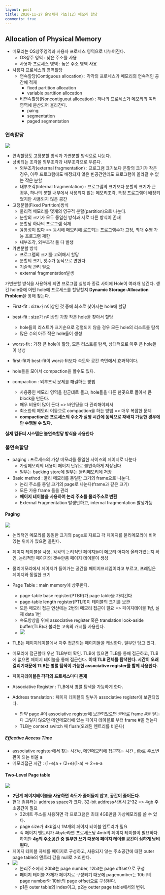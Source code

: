```yaml
---
layout: post
title: 2020-11-27 운영체제 기초(12) 메모리 할당
comments: true
---
```


## Allocation of Physical Memory

- 메모리는 OS상주영역과 사용자 프로세스 영역으로 나누어진다.
  - OS상주 영역 : 낮은 주소를 사용
  - 사용자 프로세스 영역 : 높은 주소 영역 사용
- 사용자 프로세스의 영역할당
  - 연속할당(Contiguous allocation) : 각각의 프로세스가 메모리의 연속적인 공간에 적재
    - fixed partition allocation
    - variable partition allocation
  - 비연속할당(Noncontiguout allocation) : 하나의 프로세스가 메모리의 여러 영역에 분산되어 올라간다.
    - paing
    - segmentation
    - paged segmentation

### 연속할당

![](https://kouzie.github.io/assets/OS/OS_10_8.png)

- 연속할당도 고정분할 방식과 가변분할 방식으로 나눈다.
- 낭비되는 조각을 외부조각과 내부조각으로 부른다.
  - 외부조각(external fragmentation) : 프로그램 크기보다 분할의 크기가 작은 경우, 아무 프로그램에도 배정되지 않은 빈공간인데도 프로그램이 올라갈 수 없는 작은 분할
  - 내부조각(Internal fragmentation) : 프로그램의 크기보다 분할의 크기가 큰 경우, 하나의 분할 내부에서 사용되지 않는 메모리조각, 특정 프로그램이 배정되었지만 사용되지 않은 공간
- 고정분할(Fixed Partition)방식
  - 물리적 메모리를 몇개의 영구적 분할(partition)으로 나눈다.
  - 분할의 크기가 모두 동일한 방식과 서로 다른 방식이 존재
  - 분할당 하나의 프로그램 적재
  - 융통성이 없다 => 동시에 메모리에 로드되는 프로그램수가 고정, 최대 수행 가능 프로그램 제한
  - 내부조각, 외부조각 둘 다 발생
- 가변분할 방식
  - 프로그램의 크기를 고려해서 할당
  - 분할의 크기, 갯수가 동적으로 변한다.
  - 기술적 관리 필요
  - external fragmentation발생

가변분할 방식을 사용하게 되면 프로그램 실행과 종료 사이에 Hole이 여러개 생긴다. 생긴 hole중에 어떤 hole에 프로세스를 할당할지 **Dynamic Storage-Allocation Problem**을 통해 찾는다.

- First-fit : size가 n이상인 것 중에 최초로 찾아지는 hole에 할당
- best-fit : size가 n이상인 가장 작은 hole을 찾아서 할당
  - hole들의 리스트가 크기순으로 정렬되지 않을 경우 모든 hole의 리스트를 탐색
  - 많은 수의 아주 작은 hole들이 생성
- worst-fit : 가장 큰 hole에 할당, 모든 리스트를 탐색, 상대적으로 아주 큰 hole들이 생성
- first-fit과 best-fit이 worst-fit보다 속도와 공간 측면에서 효과적이다.
- hole들을 모아서 compaction을 할수도 있다.

- compaction : 외부조각 문제를 해결하는 방법
  - 사용중인 메모리 영역을 한군데로 몰고, hole들을 다른 한곳으로 몰아서 큰 block을 만든다.
  - 매우 비용이 많이 든다 => 바인딩을 다 관리해야되서
  - 최소한의 메모리 이동으로 compaction을 하는 방법 => 매우 복잡한 문제
  - **compaction은 프로세스의 주소가 실행 시간에 동적으로 재배치 가능한 경우에만 수행될 수 있다.**

**실제 컴퓨터 시스템은 불연속할당 방식을 사용한다**

### 불연속할당

- paging : 프로세스의 가상 메모리를 동일한 사이즈의 페이지로 나눈다
  - 가상메모리의 내용이 페이지 단위로 불연속하게 저장된다
  - 일부는 backing store에 일부는 물리메모리에 저장
- Basic method : 물리 메모리를 동일한 크기의 frame으로 나눈다.
  - 논리 주소를 동일 크기의 page로 나눈다(frame과 같은 크기)
  - 모든 가용 frame 들을 관리
  - **페이지 테이블을 사용하여 논리 주소를 물리주소로 변환**
  - External Fragmentation 발생안하고, internal fragmentation 발생가능

#### Paging

![](https://miro.medium.com/max/1000/1*-SDSBsaYzc7TaGhZhAf26A.jpeg)

- 논리적인 메모리를 동일한 크기의 page로 자르고 각 페이지를 물리메모리에 비어있는 위치가 있으면 올린다.
- 페이지 테이블을 사용. 각각의 논리적인 페이지들이 메모리 어디에 올라가있는지 확인. 논리적인 페이지의 갯수만큼 페이지 테이블이 생성
- 물리메모리에서 페이지가 들어가는 공간을 페이지프레임이라고 부르고, 프레임은 페이지와 동일한 크기
- Page Table : main memory에 상주한다.
  - page-table base register(PTBR)가 page table을 가리킨다
  - page-table length register(PTLR)이 테이블의 크기를 보관
  - 모든 메모리 접근 연산에는 2번의 메모리 접근이 필요 => 페이지테이블 1번, 실제 data 1번
  - 속도향상을 위해 associative register 혹은 translation look-aside buffer(TLB)라 불리는 고속의 캐시를 사용한다.
  - ![](https://www.gatevidyalay.com/wp-content/uploads/2018/11/Translating-Logical-Address-into-Physical-Address-Diagram-Paging-using-TLB-1.png)

- TLB는 페이지테이블에서 자주 접근되는 페이지들을 캐싱한다. 일부만 담고 있다.
- 메모리에 접근할때 우선 TLB부터 확인. TLB에 있으면 TLB를 통해 접근하고, TLB에 없으면 페이지 테이블을 통해 접근한다. **이때 TLB 전체를 탐색한다. 시간이 오래걸리기때문에 TLB는 병렬 탐색이 가능한 associative register를 함께 사용한다.**
- **페이지테이블은 각각의 프로세스마다 존재**
- Associative Register : TLB에서 병렬 탐색을 가능하게 한다.
- Address translation : 페이지 테이블의 일부가 associative register에 보관되있다.
  - 만약 page #이 associative register에 보관되있으면 곧바로 frame #을 얻는다 그렇지 않으면 메인메모리에 있는 페이지 테이블로 부터 frame #을 얻는다
  - TLB는 context switch 때 flush(오래된 엔트리를 비운다)

##### Effective Access Time

- associative register에서 찾는 시간e, 메인메모리에 접근하는 시간 , tlb로 주소변환이 되는 비율 a
- 메모리접근 시간 : (1+e)a + (2+e)(1-a) => 2+e-a



#### Two-Level Page table

![](https://media.geeksforgeeks.org/wp-content/uploads/20190608175245/sol11.png)

- **2단계 페이지테이블을 사용하면 속도가 줄어들지 않고, 공간이 줄어든다.**
- 현대 컴퓨터는 address space가 크다. 32-bit address사용시 2^32 => 4gb 주소공간이 필요
  - 32비트 주소를 사용하면 각 프로그램은 최대 4GB만큼 가상메모리를 쓸 수 있다.
  - page size가 4kb일시 1M개의 페이지 테이블 엔트리가 필요
  - 각 페이지 엔트리가 4byte라면 프로세스당 4mb의 페이지 테이블이 필요하다. 하지만 **4g의 주소공간 중 일부만 쓰기 때문에 페이지 테이블 공간이 심하게 낭비된다.**
- 페이지 테이블 자체를 페이지로 구성하고, 사용되지 않는 주소공간에 대한 outer page table의 엔트리 값을 null로 처리한다.
- ![](https://www.cs.uic.edu/~jbell/CourseNotes/OperatingSystems/images/Chapter8/8_22A_TwoLevelPageNumberOffset.jpg)
  - 논리주소에서 20bit는 page number, 12bit는 page offset으로 구성
  - 페이지 테이블 자체가 페이지로 구성되기 때문에 pagenumber는 10bit의 page number와 10bit의 page offset으로 구성된다.
  - p1은 outer table의 index이고, p2는 outter page table에서의 변위.

